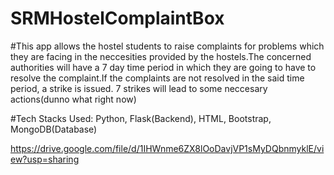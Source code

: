 # SRMHostelComplaintBox

#This app allows the hostel students to raise complaints for problems which they are facing in the neccesities provided by the hostels.The concerned authorities will have a 7 day time period in which they are going to have to resolve the complaint.If the complaints are not resolved in the said time period, a strike is issued. 7 strikes will lead to some neccesary actions(dunno what right now)

#Tech Stacks Used: Python, Flask(Backend), HTML, Bootstrap, MongoDB(Database)

https://drive.google.com/file/d/1IHWnme6ZX8lOoDavjVP1sMyDQbnmyklE/view?usp=sharing
